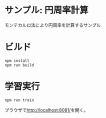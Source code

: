 # サンプル: 円周率計算

モンテカルロ法により円周率を計算するサンプル

# ビルド

```
npm install
npm run build
```

# 学習実行

```
npm run train
```

ブラウザで[http://localhost:8081/](http://localhost:8081/)を開く。

